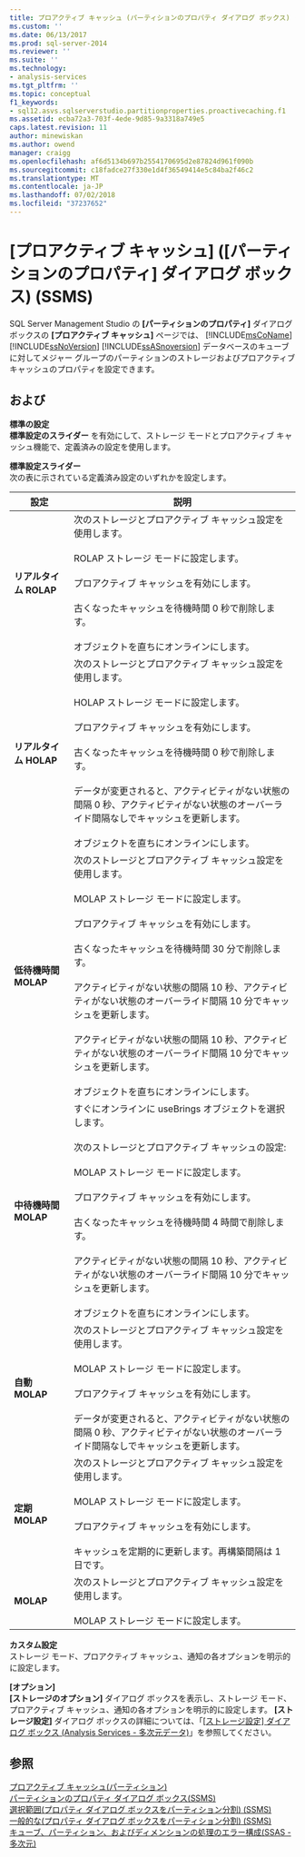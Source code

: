 ```yaml
---
title: プロアクティブ キャッシュ (パーティションのプロパティ ダイアログ ボックス) (SSMS) |Microsoft Docs
ms.custom: ''
ms.date: 06/13/2017
ms.prod: sql-server-2014
ms.reviewer: ''
ms.suite: ''
ms.technology:
- analysis-services
ms.tgt_pltfrm: ''
ms.topic: conceptual
f1_keywords:
- sql12.asvs.sqlserverstudio.partitionproperties.proactivecaching.f1
ms.assetid: ecba72a3-703f-4ede-9d85-9a3318a749e5
caps.latest.revision: 11
author: minewiskan
ms.author: owend
manager: craigg
ms.openlocfilehash: af6d5134b697b2554170695d2e87824d961f090b
ms.sourcegitcommit: c18fadce27f330e1d4f36549414e5c84ba2f46c2
ms.translationtype: MT
ms.contentlocale: ja-JP
ms.lasthandoff: 07/02/2018
ms.locfileid: "37237652"
---
```

# <a name="proactive-caching-partition-properties-dialog-box-ssms"></a>[プロアクティブ キャッシュ] ([パーティションのプロパティ] ダイアログ ボックス) (SSMS)
  SQL Server Management Studio の **[パーティションのプロパティ]** ダイアログ ボックスの **[プロアクティブ キャッシュ]** ページでは、 [!INCLUDE[msCoName](../includes/msconame-md.md)] [!INCLUDE[ssNoVersion](../includes/ssnoversion-md.md)] [!INCLUDE[ssASnoversion](../includes/ssasnoversion-md.md)] データベースのキューブに対してメジャー グループのパーティションのストレージおよびプロアクティブ キャッシュのプロパティを設定できます。  
  
## <a name="options"></a>および  
 **標準の設定**  
 **標準設定のスライダー** を有効にして、ストレージ モードとプロアクティブ キャッシュ機能で、定義済みの設定を使用します。  
  
 **標準設定スライダー**  
 次の表に示されている定義済み設定のいずれかを設定します。  
  
|設定|説明|  
|-------------|-----------------|  
|**リアルタイム ROLAP**|次のストレージとプロアクティブ キャッシュ設定を使用します。<br /><br /> ROLAP ストレージ モードに設定します。<br /><br /> プロアクティブ キャッシュを有効にします。<br /><br /> 古くなったキャッシュを待機時間 0 秒で削除します。<br /><br /> オブジェクトを直ちにオンラインにします。|  
|**リアルタイム HOLAP**|次のストレージとプロアクティブ キャッシュ設定を使用します。<br /><br /> HOLAP ストレージ モードに設定します。<br /><br /> プロアクティブ キャッシュを有効にします。<br /><br /> 古くなったキャッシュを待機時間 0 秒で削除します。<br /><br /> データが変更されると、アクティビティがない状態の間隔 0 秒、アクティビティがない状態のオーバーライド間隔なしでキャッシュを更新します。<br /><br /> オブジェクトを直ちにオンラインにします。|  
|**低待機時間 MOLAP**|次のストレージとプロアクティブ キャッシュ設定を使用します。<br /><br /> MOLAP ストレージ モードに設定します。<br /><br /> プロアクティブ キャッシュを有効にします。<br /><br /> 古くなったキャッシュを待機時間 30 分で削除します。<br /><br /> アクティビティがない状態の間隔 10 秒、アクティビティがない状態のオーバーライド間隔 10 分でキャッシュを更新します。<br /><br /> アクティビティがない状態の間隔 10 秒、アクティビティがない状態のオーバーライド間隔 10 分でキャッシュを更新します。<br /><br /> オブジェクトを直ちにオンラインにします。|  
|**中待機時間 MOLAP**|すぐにオンラインに useBrings オブジェクトを選択します。<br /><br /> 次のストレージとプロアクティブ キャッシュの設定:<br /><br /> MOLAP ストレージ モードに設定します。<br /><br /> プロアクティブ キャッシュを有効にします。<br /><br /> 古くなったキャッシュを待機時間 4 時間で削除します。<br /><br /> アクティビティがない状態の間隔 10 秒、アクティビティがない状態のオーバーライド間隔 10 分でキャッシュを更新します。<br /><br /> オブジェクトを直ちにオンラインにします。|  
|**自動 MOLAP**|次のストレージとプロアクティブ キャッシュ設定を使用します。<br /><br /> MOLAP ストレージ モードに設定します。<br /><br /> プロアクティブ キャッシュを有効にします。<br /><br /> データが変更されると、アクティビティがない状態の間隔 0 秒、アクティビティがない状態のオーバーライド間隔なしでキャッシュを更新します。|  
|**定期 MOLAP**|次のストレージとプロアクティブ キャッシュ設定を使用します。<br /><br /> MOLAP ストレージ モードに設定します。<br /><br /> プロアクティブ キャッシュを有効にします。<br /><br /> キャッシュを定期的に更新します。再構築間隔は 1 日です。|  
|**MOLAP**|次のストレージとプロアクティブ キャッシュ設定を使用します。<br /><br /> MOLAP ストレージ モードに設定します。|  
  
 **カスタム設定**  
 ストレージ モード、プロアクティブ キャッシュ、通知の各オプションを明示的に設定します。  
  
 **[オプション]**  
 **[ストレージのオプション]** ダイアログ ボックスを表示し、ストレージ モード、プロアクティブ キャッシュ、通知の各オプションを明示的に設定します。 **[ストレージ設定]** ダイアログ ボックスの詳細については、「[[ストレージ設定] ダイアログ ボックス &#40;Analysis Services - 多次元データ&#41;](storage-options-dialog-box-analysis-services-multidimensional-data.md)」を参照してください。  
  
## <a name="see-also"></a>参照  
 [プロアクティブ キャッシュ&#40;パーティション&#41;](multidimensional-models-olap-logical-cube-objects/partitions-proactive-caching.md)   
 [パーティションのプロパティ ダイアログ ボックス&#40;SSMS&#41;](partition-properties-dialog-box-ssms.md)   
 [選択範囲&#40;プロパティ ダイアログ ボックスをパーティション分割&#41; &#40;SSMS&#41;](selection-partition-properties-dialog-box-ssms.md)   
 [一般的な&#40;プロパティ ダイアログ ボックスをパーティション分割&#41; &#40;SSMS&#41;](general-partition-properties-dialog-box-ssms.md)   
 [キューブ、パーティション、およびディメンションの処理のエラー構成&#40;SSAS - 多次元&#41;](multidimensional-models/error-configuration-for-cube-partition-and-dimension-processing.md)  
  
  
